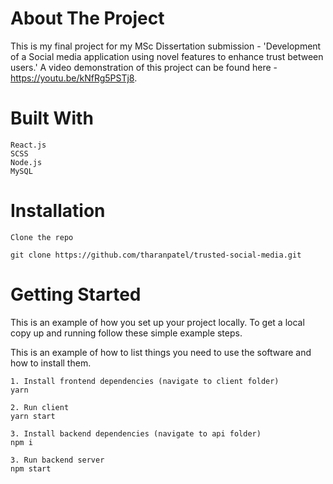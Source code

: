 # About The Project

This is my final project for my MSc Dissertation submission - 'Development of a Social media application using novel features to enhance trust between users.' A video demonstration of this project can be found here - https://youtu.be/kNfRg5PSTj8.

# Built With

    React.js
    SCSS
    Node.js
    MySQL

# Installation

    Clone the repo

    git clone https://github.com/tharanpatel/trusted-social-media.git

    
# Getting Started

This is an example of how you set up your project locally. To get a local copy up and running follow these simple example steps.

This is an example of how to list things you need to use the software and how to install them.

    1. Install frontend dependencies (navigate to client folder)
    yarn

    2. Run client
    yarn start

    3. Install backend dependencies (navigate to api folder)
    npm i

    3. Run backend server
    npm start

